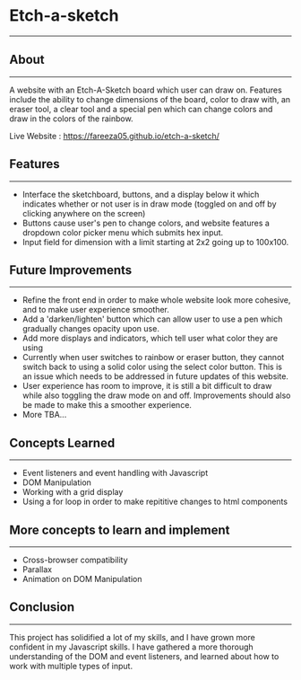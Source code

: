 # Etch-a-sketch
---

## About
---
A website with an Etch-A-Sketch board which user can draw on. Features include the ability to change dimensions of the board, color to draw with, an eraser tool, a clear tool and a special pen which can change colors and draw in the colors of the rainbow.

Live Website : https://fareeza05.github.io/etch-a-sketch/

## Features
---
* Interface the sketchboard, buttons, and a display below it which indicates whether or not user is in draw mode (toggled on and off by clicking anywhere on the screen)
* Buttons cause user's pen to change colors, and website features a dropdown color picker menu which submits hex input.
* Input field for dimension with a limit starting at 2x2 going up to 100x100.

## Future Improvements
---
* Refine the front end in order to make whole website look more cohesive, and to make user experience smoother.
* Add a 'darken/lighten' button which can allow user to use a pen which gradually changes opacity upon use.
* Add more displays and indicators, which tell user what color they are using
* Currently when user switches to rainbow or eraser button, they cannot switch back to using a solid color using the select color button. This is an issue which needs to be addressed in future updates of this website. 
* User experience has room to improve, it is still a bit difficult to draw while also toggling the draw mode on and off. Improvements should also be made to make this a smoother experience.
* More TBA...

## Concepts Learned
---
* Event listeners and event handling with Javascript
* DOM Manipulation
* Working with a grid display
* Using a for loop in order to make repititive changes to html components

## More concepts to learn and implement
---
* Cross-browser compatibility 
* Parallax
* Animation on DOM Manipulation

## Conclusion 
---
This project has solidified a lot of my skills, and I have grown more confident in my Javascript skills. I have gathered a more thorough understanding of the DOM and event listeners, and learned about how to work with multiple types of input. 